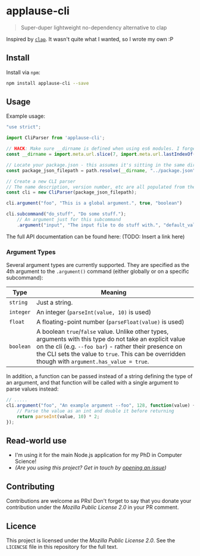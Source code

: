 # applause-cli

> Super-duper lightweight no-dependency alternative to clap

Inspired by [`clap`](https://www.npmjs.com/package/clap). It wasn't quite what I wanted, so I wrote my own :P

## Install
Install via `npm`:

```bash
npm install applause-cli --save
```

## Usage
Example usage:

```javascript
"use strict";

import CliParser from 'applause-cli';

// HACK: Make sure __dirname is defined when using es6 modules. I forget where I found this - a PR with a source URL would be great :D
const __dirname = import.meta.url.slice(7, import.meta.url.lastIndexOf("/"));

// Locate your package.json - this assumes it's sitting in the same directory as this file
const package_json_filepath = path.resolve(__dirname, "../package.json");

// Create a new CLI parser
// The name description, version number, etc are all populated from there
const cli = new CliParser(package_json_filepath);

cli.argument("foo", "This is a global argument.", true, "boolean")

cli.subcommand("do_stuff", "Do some stuff.");
	// An argument just for this subcommand
	.argument("input", "The input file to do stuff with.", "default_value_here", "string");

```

The full API documentation can be found here: (TODO: Insert a link here)

### Argument Types
Several argument types are currently supported. They are specified as the 4th argument to the `.argument()` command (either globally or on a specific subcommand):

Type		| Meaning
------------|----------------------------
`string`	| Just a string.
`integer`	| An integer (`parseInt(value, 10)` is used)
`float`		| A floating-point number (`parseFloat(value)` is used)
`boolean`	| A boolean `true`/`false` value. Unlike other types, arguments with this type do not take an explicit value on the cli (e.g. `--foo bar`) - rather their presence on the CLI sets the value to `true`. This can be overridden though with `argument.has_value = true`.

In addition, a function can be passed instead of a string defining the type of an argument, and that function will be called with a single argument to parse values instead:

```javascript
// .....
cli.argument("foo", "An example argument --foo", 128, function(value) {
	// Parse the value as an int and double it before returning
	return parseInt(value, 10) * 2;
});
```

## Read-world use
 - I'm using it for the main Node.js application for my PhD in Computer Science!
 - _(Are you using this project? Get in touch by [opening an issue](https://github.com/sbrl/applause-cli/issues/new))_


## Contributing
Contributions are welcome as PRs! Don't forget to say that you donate your contribution under the _Mozilla Public License 2.0_ in your PR comment.


## Licence
This project is licensed under the _Mozilla Public License 2.0_. See the `LICENCSE` file in this repository for the full text.
